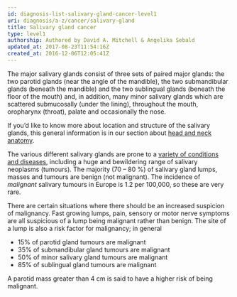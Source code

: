 ```yaml
---
id: diagnosis-list-salivary-gland-cancer-level1
uri: diagnosis/a-z/cancer/salivary-gland
title: Salivary gland cancer
type: level1
authorship: Authored by David A. Mitchell & Angelika Sebald
updated_at: 2017-08-23T11:54:16Z
created_at: 2016-12-06T12:05:41Z
---
```


<p>The major salivary glands consist of three sets of paired major
    glands: the two parotid glands (near the angle of the mandible),
    the two submandibular glands (beneath the mandible) and the
    two sublingual glands (beneath the floor of the mouth) and,
    in addition, many minor salivary glands which are scattered
    submucosally (under the lining), throughout the mouth, oropharynx
    (throat), palate and occasionally the nose.</p>
<aside>
    <p>If you’d like to know more about location and structure of
        the salivary glands, this general information is in our
        section about <a href="/diagnosis/anatomy">head and neck anatomy</a>.</p>
</aside>
<p>The various different salivary glands are prone to a <a href="/diagnosis/a-z/salivary-gland-problems">variety of conditions and diseases</a>,
    including a huge and bewildering range of salivary neoplasms
    (tumours). The majority (70 – 80 %) of salivary gland lumps,
    masses and tumours are benign (not malignant). The incidence
    of <i>malignant</i> salivary tumours in Europe is 1.2 per
    100,000, so these are very rare.</p>
<p>There are certain situations where there should be an increased
    suspicion of malignancy. Fast growing lumps, pain, sensory
    or motor nerve symptoms are all suspicious of a lump being
    malignant rather than benign. The site of a lump is also
    a risk factor for malignancy; in general</p>
<ul>
    <li>15% of parotid gland tumours are malignant</li>
    <li>35% of submandibular gland tumours are malignant</li>
    <li>50% of minor salivary gland tumours are malignant</li>
    <li>85% of sublingual gland tumours are malignant</li>
</ul>
<p>A parotid mass greater than 4 cm is said to have a higher risk
    of being malignant.</p>
